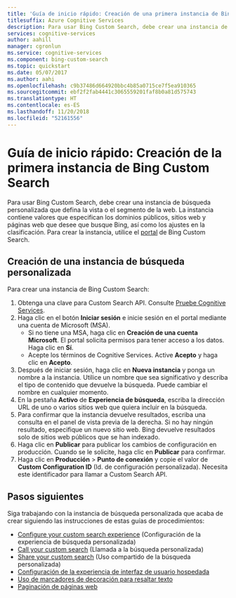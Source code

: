 ```yaml
---
title: 'Guía de inicio rápido: Creación de una primera instancia de Bing Custom Search'
titlesuffix: Azure Cognitive Services
description: Para usar Bing Custom Search, debe crear una instancia de búsqueda personalizada que defina la vista o el segmento de la web. La instancia contiene valores que especifican los dominios públicos, subsitios y páginas web que desee que busque Bing, así como los ajustes en la clasificación.
services: cognitive-services
author: aahill
manager: cgronlun
ms.service: cognitive-services
ms.component: bing-custom-search
ms.topic: quickstart
ms.date: 05/07/2017
ms.author: aahi
ms.openlocfilehash: c9b37486d664920bbc4b85a0715ce7f5ea910365
ms.sourcegitcommit: ebf2f2fab4441c3065559201faf8b0a81d575743
ms.translationtype: HT
ms.contentlocale: es-ES
ms.lasthandoff: 11/20/2018
ms.locfileid: "52161556"
---
```

# <a name="quickstart-create-your-first-bing-custom-search-instance"></a>Guía de inicio rápido: Creación de la primera instancia de Bing Custom Search
Para usar Bing Custom Search, debe crear una instancia de búsqueda personalizada que defina la vista o el segmento de la web. La instancia contiene valores que especifican los dominios públicos, sitios web y páginas web que desee que busque Bing, así como los ajustes en la clasificación. Para crear la instancia, utilice el [portal](https://customsearch.ai) de Bing Custom Search. 

## <a name="create-a-custom-search-instance"></a>Creación de una instancia de búsqueda personalizada

Para crear una instancia de Bing Custom Search:

1.  Obtenga una clave para Custom Search API. Consulte [Pruebe Cognitive Services](https://azure.microsoft.com/try/cognitive-services/?api=bing-custom-search).
2.  Haga clic en el botón **Iniciar sesión** e inicie sesión en el portal mediante una cuenta de Microsoft (MSA). 
    - Si no tiene una MSA, haga clic en **Creación de una cuenta Microsoft**. El portal solicita permisos para tener acceso a los datos. Haga clic en **Sí**.
    - Acepte los términos de Cognitive Services. Active **Acepto** y haga clic en **Acepto**.  
3.  Después de iniciar sesión, haga clic en **Nueva instancia** y ponga un nombre a la instancia. Utilice un nombre que sea significativo y describa el tipo de contenido que devuelve la búsqueda. Puede cambiar el nombre en cualquier momento. 
4.  En la pestaña **Activo** de **Experiencia de búsqueda**, escriba la dirección URL de uno o varios sitios web que quiera incluir en la búsqueda.
5.  Para confirmar que la instancia devuelve resultados, escriba una consulta en el panel de vista previa de la derecha. Si no hay ningún resultado, especifique un nuevo sitio web. Bing devuelve resultados solo de sitios web públicos que se han indexado.
6.  Haga clic en **Publicar** para publicar los cambios de configuración en producción. Cuando se le solicite, haga clic en **Publicar** para confirmar.
7.  Haga clic en **Producción** > **Punto de conexión** y copie el valor de **Custom Configuration ID** (Id. de configuración personalizada). Necesita este identificador para llamar a Custom Search API.

## <a name="next-steps"></a>Pasos siguientes

Siga trabajando con la instancia de búsqueda personalizada que acaba de crear siguiendo las instrucciones de estas guías de procedimientos:

- [Configure your custom search experience](./define-your-custom-view.md) (Configuración de la experiencia de búsqueda personalizada)
- [Call your custom search](./search-your-custom-view.md) (Llamada a la búsqueda personalizada)
- [Share your custom search](./share-your-custom-search.md) (Uso compartido de la búsqueda personalizada)
- [Configuración de la experiencia de interfaz de usuario hospedada](./hosted-ui.md)
- [Uso de marcadores de decoración para resaltar texto](./hit-highlighting.md)
- [Paginación de páginas web](./page-webpages.md)
